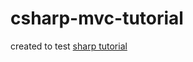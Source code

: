 # csharp-mvc-tutorial
created to test [sharp tutorial](https://learn.microsoft.com/en-us/aspnet/core/tutorials/first-mvc-app/start-mvc?view=aspnetcore-8.0&WT.mc_id=dotnet-35129-website&tabs=visual-studio)

